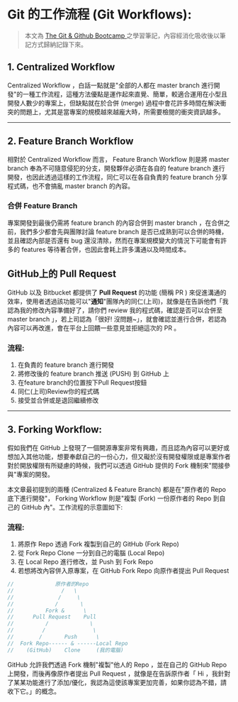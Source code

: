 # Git 的工作流程 (Git Workflows):

> 本文為 [The Git & Github Bootcamp
](https://www.udemy.com/course/git-and-github-bootcamp/
) 之學習筆記，內容經消化吸收後以筆記方式歸納記錄下來。

## 1. Centralized Workflow

Centralized Workflow ，白話一點就是"全部的人都在 master branch 進行開發"的一種工作流程，這種方法優點是運作起來直覺、簡單，較適合運用在小型且開發人數少的專案上，但缺點就在於合併 (merge) 過程中會花許多時間在解決衝突的問題上，尤其是當專案的規模越來越龐大時，所需要檢閱的衝突資訊越多。

--- 

## 2. Feature Branch Workflow

相對於 Centralized Workflow 而言， Feature Branch Workflow 則是將 master branch 奉為不可隨意侵犯的分支，開發夥伴必須在各自的 feature branch 進行開發，也因此透過這樣的工作流程，同仁可以在各自負責的 feature branch 分享程式碼，也不會搞亂 master branch 的內容。

### 合併 Feature Branch

專案開發到最後仍需將 feature branch 的內容合併到 master branch ，在合併之前，我們多少都會先與團隊討論 feature branch 是否已成熟到可以合併的時機，並且確認內部是否還有 bug 還沒清除，然而在專案規模變大的情況下可能會有許多的 features 等待著合併，也因此會耗上許多溝通以及時間成本。

## GitHub上的 Pull Request

 GitHub 以及 Bitbucket 都提供了 **Pull Request** 的功能 (簡稱 PR ) 來促進溝通的效率，使用者透過該功能可以"**通知**"團隊內的同仁(上司)，就像是在告訴他們「我認為我的修改內容準備好了，請你們 review 我的程式碼，確認是否可以合併至 master branch 」，若上司認為「很好! 沒問題~」，就會確認並進行合併，若認為內容可以再改進，會在平台上回饋一些意見並拒絕這次的 PR 。

### 流程:

1. 在負責的 feature branch 進行開發
2. 將修改後的 feature branch 推送 (PUSH) 到 GitHub 上
3. 在feature branch的位置按下Pull Request按鈕
4. 同仁(上司)Review你的程式碼
5. 接受並合併或是退回繼續修改

--- 

## 3. Forking Workflow: 

假如我們在 GitHub 上發現了一個開源專案非常有興趣，而且認為內容可以更好或想加入其他功能，想要奉獻自己的一份心力，但又礙於沒有開發權限或是專案作者對於開放權限有所疑慮的時候，我們可以透過 GitHub 提供的 Fork 機制來"間接參與"專案的開發。

本文章最初提到的兩種 (Centralized & Feature Branch) 都是在"原作者的 Repo 底下進行開發"， Forking Workflow 則是"複製 (Fork) 一份原作者的 Repo 到自己的 GitHub 內"。工作流程的示意圖如下:

### 流程:

1. 將原作 Repo 透過 Fork 複製到自己的 GitHub (Fork Repo)
2. 從 Fork Repo Clone 一分到自己的電腦 (Local Repo)
3. 在 Local Repo 進行修改，並 Push 到 Fork Repo 
4. 若想將改內容併入原專案，在 GitHub Fork Repo 向原作者提出 Pull Request 

```js        
//             原作者的Repo
//               /   \        
//              /     \        
//             /       \        
//          Fork &      \        
//      Pull Request    Pull
//          /             \
//         /               \
//        /       Push      \
//  Fork Repo------ & ------Local Repo
//    (GitHub)    Clone     (我的電腦)

```

GitHub 允許我們透過 Fork 機制"複製"他人的 Repo ，並在自己的 GitHub Repo 上開發，而後再像原作者提出 Pull Request ，就像是在告訴原作者「 Hi ，我針對了某某功能進行了添加/優化，我認為這使該專案更加完善，如果你認為不錯，請收下它。」的概念。
